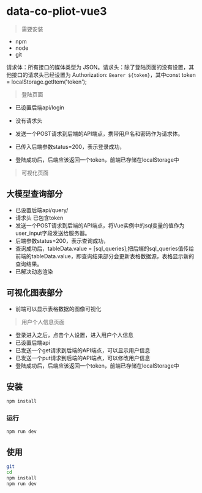 # data-co-pliot-vue3

> 需要安装

- npm 
- node
- git


请求体：所有接口的媒体类型为 JSON。请求头：除了登陆页面的没有设置，其他接口的请求头已经设置为 
Authorization: `Bearer ${token}`，其中const token = localStorage.getItem('token');



> 登陆页面
- 已设置后端api/login
- 没有请求头 
- 发送一个POST请求到后端的API端点，携带用户名和密码作为请求体。

- 已传入后端参数status=200，表示登录成功，


- 登陆成功后，后端应该返回一个token，前端已存储在localStorage中


> 可视化页面
## 大模型查询部分
- 已设置后端api/query/
- 请求头 已包含token
- 发送一个POST请求到后端的API端点，将Vue实例中的sql变量的值作为user_input字段发送给服务器。
- 后端参数status=200，表示查询成功，
- 查询成功后，tableData.value = [sql_queries];把后端的sql_queries值传给前端的tableData.value，即查询结果部分会更新表格数据源，表格显示新的查询结果。
- 已解决动态渲染


## 可视化图表部分
- 前端可以显示表格数据的图像可视化

> 用户个人信息页面
- 登录进入之后，点击个人设置，进入用户个人信息
- 已设置后端api
- 已发送一个get请求到后端的API端点，可以显示用户信息
- 已发送一个put请求到后端的API端点，可以修改用户信息
- 登陆成功后，后端应该返回一个token，前端已存储在localStorage中
## 安装

```bash
npm install
```

### 运行

```bash
npm run dev
```

## 使用

```bash
git 
cd 
npm install
npm run dev
```